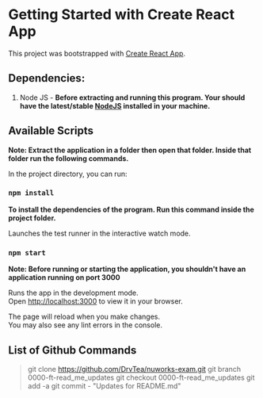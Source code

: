 # Getting Started with Create React App
This project was bootstrapped with [Create React App](https://github.com/facebook/create-react-app).

## Dependencies:
1. Node JS - **Before extracting and running this program. Your should have the latest/stable [NodeJS](https://nodejs.org/en/) installed in your machine.**

## Available Scripts
**Note: Extract the application in a folder then open that folder. Inside that folder run the following commands.**

In the project directory, you can run:

### `npm install`
**To install the dependencies of the program. Run this command inside the project folder.**

Launches the test runner in the interactive watch mode.

### `npm start`
**Note: Before running or starting the application, you shouldn't have an application running on port 3000**

Runs the app in the development mode.\
Open [http://localhost:3000](http://localhost:3000) to view it in your browser.

The page will reload when you make changes.\
You may also see any lint errors in the console.

## List of Github Commands
> git clone https://github.com/DrvTea/nuworks-exam.git
> git branch 0000-ft-read_me_updates
> git checkout 0000-ft-read_me_updates
> git add -a
> git commit - "Updates for README.md"